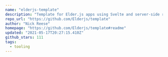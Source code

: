 ```yaml
---
name: "elderjs-template"
description: "Template for Elder.js apps using Svelte and server-side rendering."
repo_url: "https://github.com/Elderjs/template"
author: "Nick Reese"
homepage: "https://github.com/Elderjs/template#readme"
updated: "2021-05-17T20:27:15.410Z"
github_stars: 111
tags: 
  - tooling
---
```

